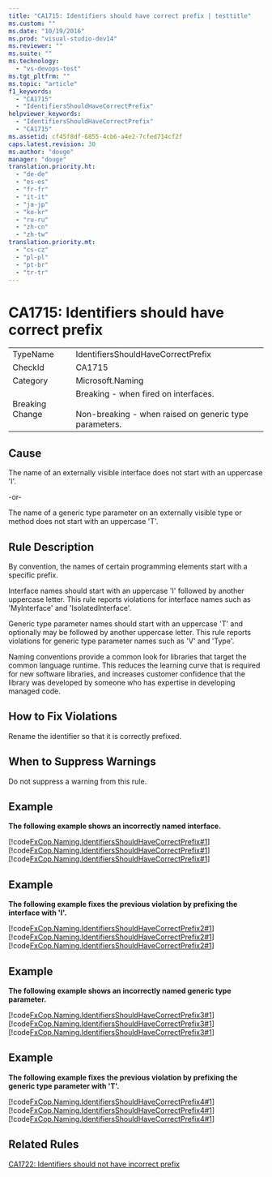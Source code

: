 ```yaml
---
title: "CA1715: Identifiers should have correct prefix | testtitle"
ms.custom: ""
ms.date: "10/19/2016"
ms.prod: "visual-studio-dev14"
ms.reviewer: ""
ms.suite: ""
ms.technology: 
  - "vs-devops-test"
ms.tgt_pltfrm: ""
ms.topic: "article"
f1_keywords: 
  - "CA1715"
  - "IdentifiersShouldHaveCorrectPrefix"
helpviewer_keywords: 
  - "IdentifiersShouldHaveCorrectPrefix"
  - "CA1715"
ms.assetid: cf45f8df-6855-4cb6-a4e2-7cfed714cf2f
caps.latest.revision: 30
ms.author: "douge"
manager: "douge"
translation.priority.ht: 
  - "de-de"
  - "es-es"
  - "fr-fr"
  - "it-it"
  - "ja-jp"
  - "ko-kr"
  - "ru-ru"
  - "zh-cn"
  - "zh-tw"
translation.priority.mt: 
  - "cs-cz"
  - "pl-pl"
  - "pt-br"
  - "tr-tr"
---
```

# CA1715: Identifiers should have correct prefix
|||  
|-|-|  
|TypeName|IdentifiersShouldHaveCorrectPrefix|  
|CheckId|CA1715|  
|Category|Microsoft.Naming|  
|Breaking Change|Breaking - when fired on interfaces.<br /><br /> Non-breaking - when raised on generic type parameters.|  
  
## Cause  
 The name of an externally visible interface does not start with an uppercase 'I'.  
  
 -or-  
  
 The name of a generic type parameter on an externally visible type or method does not start with an uppercase 'T'.  
  
## Rule Description  
 By convention, the names of certain programming elements start with a specific prefix.  
  
 Interface names should start with an uppercase 'I' followed by another uppercase letter. This rule reports violations for interface names such as 'MyInterface' and 'IsolatedInterface'.  
  
 Generic type parameter names should start with an uppercase 'T' and optionally may be followed by another uppercase letter. This rule reports violations for generic type parameter names such as 'V' and 'Type'.  
  
 Naming conventions provide a common look for libraries that target the common language runtime. This reduces the learning curve that is required for new software libraries, and increases customer confidence that the library was developed by someone who has expertise in developing managed code.  
  
## How to Fix Violations  
 Rename the identifier so that it is correctly prefixed.  
  
## When to Suppress Warnings  
 Do not suppress a warning from this rule.  
  
## Example  
 **The following example shows an incorrectly named interface.**  
  
 [!code[FxCop.Naming.IdentifiersShouldHaveCorrectPrefix#1](../code-quality/codesnippet/CPP/ca1715--identifiers-should-have-correct-prefix_1.cpp)]
[!code[FxCop.Naming.IdentifiersShouldHaveCorrectPrefix#1](../code-quality/codesnippet/VisualBasic/ca1715--identifiers-should-have-correct-prefix_1.vb)]
[!code[FxCop.Naming.IdentifiersShouldHaveCorrectPrefix#1](../code-quality/codesnippet/CSharp/ca1715--identifiers-should-have-correct-prefix_1.cs)]  
  
## Example  
 **The following example fixes the previous violation by prefixing the interface with 'I'.**  
  
 [!code[FxCop.Naming.IdentifiersShouldHaveCorrectPrefix2#1](../code-quality/codesnippet/CSharp/ca1715--identifiers-should-have-correct-prefix_2.cs)]
[!code[FxCop.Naming.IdentifiersShouldHaveCorrectPrefix2#1](../code-quality/codesnippet/CPP/ca1715--identifiers-should-have-correct-prefix_2.cpp)]
[!code[FxCop.Naming.IdentifiersShouldHaveCorrectPrefix2#1](../code-quality/codesnippet/VisualBasic/ca1715--identifiers-should-have-correct-prefix_2.vb)]  
  
## Example  
 **The following example shows an incorrectly named generic type parameter.**  
  
 [!code[FxCop.Naming.IdentifiersShouldHaveCorrectPrefix3#1](../code-quality/codesnippet/CPP/ca1715--identifiers-should-have-correct-prefix_3.cpp)]
[!code[FxCop.Naming.IdentifiersShouldHaveCorrectPrefix3#1](../code-quality/codesnippet/VisualBasic/ca1715--identifiers-should-have-correct-prefix_3.vb)]
[!code[FxCop.Naming.IdentifiersShouldHaveCorrectPrefix3#1](../code-quality/codesnippet/CSharp/ca1715--identifiers-should-have-correct-prefix_3.cs)]  
  
## Example  
 **The following example fixes the previous violation by prefixing the generic type parameter with 'T'.**  
  
 [!code[FxCop.Naming.IdentifiersShouldHaveCorrectPrefix4#1](../code-quality/codesnippet/CPP/ca1715--identifiers-should-have-correct-prefix_4.cpp)]
[!code[FxCop.Naming.IdentifiersShouldHaveCorrectPrefix4#1](../code-quality/codesnippet/CSharp/ca1715--identifiers-should-have-correct-prefix_4.cs)]
[!code[FxCop.Naming.IdentifiersShouldHaveCorrectPrefix4#1](../code-quality/codesnippet/VisualBasic/ca1715--identifiers-should-have-correct-prefix_4.vb)]  
  
## Related Rules  
 [CA1722: Identifiers should not have incorrect prefix](../code-quality/ca1722--identifiers-should-not-have-incorrect-prefix.md)